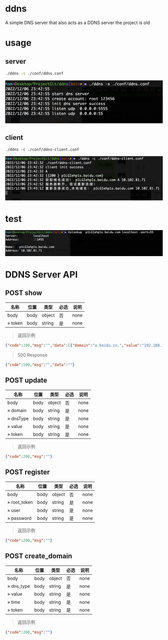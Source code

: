 # ddns
A simple DNS server that also acts as a DDNS server
the project is old

# usage
## server

```bash
./ddns -s ./conf/ddns.conf 
```
![server](docs/images/server.png)

## client
```text
./ddns -c ./conf/ddns-client.conf
```
![client](docs/images/client.png)


# test

![dns_test](docs/images/dns_test.png)

# DDNS Server API

## POST show

|名称|位置|类型|必选|说明|
|---|---|---|---|---|
|body|body|object| 否 |none|
|» token|body|string| 是 |none|

> 返回示例

```json
{"code":200,"msg":"","data":[{"domain":"a.baidu.co,","value":"192.168.1.1","dns_type":"A","ttl":0},{"domain":"aaaa.baidu.com","value":"\u003cnil\u003e","dns_type":"A","ttl":0},{"domain":"cname.baidu.com","value":"cname.baidu.co","dns_type":"CNAME","ttl":0}]}
```

> 500 Response

```json
{"code":500,"msg":"","data":""}
```

## POST update

|名称|位置|类型|必选|说明|
|---|---|---|---|---|
|body|body|object| 否 |none|
|» domain|body|string| 是 |none|
|» dnsType|body|string| 是 |none|
|» value|body|string| 是 |none|
|» token|body|string| 是 |none|

> 返回示例

```json
{"code":200,"msg":""}
```


## POST register

|名称|位置|类型|必选|说明|
|---|---|---|---|---|
|body|body|object| 否 |none|
|» root_token|body|string| 是 |none|
|» user|body|string| 是 |none|
|» password|body|string| 是 |none|


> 返回示例

```json
{"code":200,"msg":""}
```


## POST create_domain

|名称|位置|类型|必选|说明|
|---|---|---|---|---|
|body|body|object| 否 |none|
|» dns_type|body|string| 是 |none|
|» value|body|string| 是 |none|
|» time|body|string| 是 |none|
|» token|body|string| 是 |none|


> 返回示例

```json
{"code":200,"msg":""}
```





